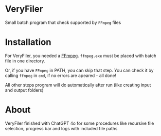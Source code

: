 # VeryFiler
Small batch program that check supported by `FFmpeg` files

# Installation
For VeryFiler, you needed a [FFmpeg](https://www.ffmpeg.org/download.html). `ffmpeg.exe` must be placed with batch file in one directory. 

Or, if you have `FFmpeg` in PATH, you can skip that step. You can check it by calling `ffmpeg` in `cmd`, if no errors are apeared - all done!


All other steps program will do automatically after run (like creating input and output folders)

# About
VeryFiler finished with ChatGPT 4o for some procedures like recursive file selection, progress bar and logs with included file paths
